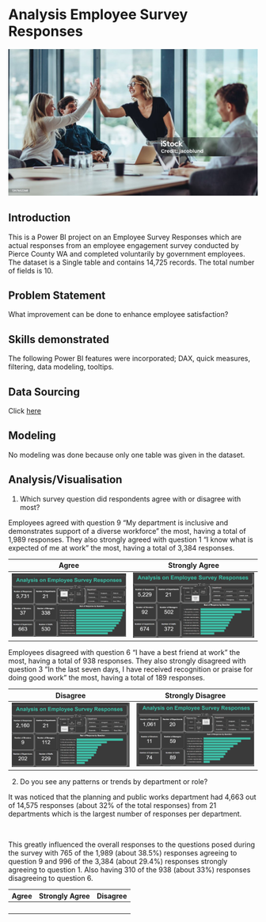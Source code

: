 # Analysis Employee Survey Responses

![](employee_pic.jpg)

## Introduction

This is a Power BI project on an Employee Survey Responses which are actual responses from an employee engagement survey conducted by Pierce County WA and completed voluntarily by government employees. The dataset is a Single table and contains 14,725 records. The total number of fields is 10.

## Problem Statement

What improvement can be done to enhance employee satisfaction?

## Skills demonstrated

The following Power BI features were incorporated;
DAX, quick measures, filtering, data modeling, tooltips.

## Data Sourcing

Click [here](https://docs.google.com/spreadsheets/d/1nbhfp2ModgqDAPveYQG9CknRw2PYJQxbOTs3xSKOB8E/edit#gid=61186505)

## Modeling

No modeling was done because only one table was given in the dataset.

## Analysis/Visualisation

1. Which survey question did respondents agree with or disagree with most?

Employees agreed with question 9 “My department is inclusive and demonstrates support of a diverse workforce” the most, having a total of 1,989 responses. They also strongly agreed with question 1 “I know what is expected of me at work” the most, having a total of 3,384 responses.

Agree     |     Strongly Agree
----------|-------------
![](agree.png)|![](strongly_agree1.png)

Employees disagreed with question 6 “I have a best friend at work” the most, having a total of 938 responses. They also strongly disagreed with question 3 “In the last seven days, I have received recognition or praise for doing good work” the most, having a total of 189 responses.

Disagree     |     Strongly Disagree
----------|-------------
![](disagree.png)|![](strongly_disagree1.png)

2. Do you see any patterns or trends by department or role?

It was noticed that the planning and public works department had 4,663 out of 14,575 responses (about 32% of the total responses) from 21 departments which is the largest number of responses per department. 

![]()

This greatly influenced the overall responses to the questions posed during the survey with 765 of the 1,989 (about 38.5%) responses agreeing to question 9 and 996 of the 3,384 (about 29.4%) responses strongly agreeing to question 1. Also having 310 of the 938 (about 33%) responses disagreeing to question 6.

Agree      |    Strongly Agree     |     Disagree
-----------|-----------------------|-------------
![]()      |![]()                  |![]()
